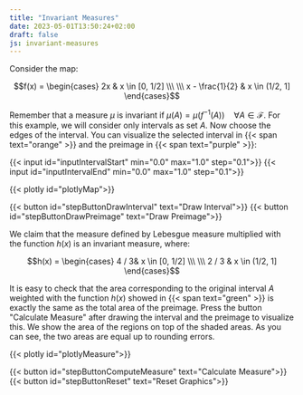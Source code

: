 ```yaml
---
title: "Invariant Measures"
date: 2023-05-01T13:50:24+02:00
draft: false
js: invariant-measures
---
```


Consider the map:  
<!-- more -->
$$f(x) = \begin{cases} 
      2x & x \in [0, 1/2] \\\
      \\\
      x - \frac{1}{2} & x \in (1/2, 1] 
   \end{cases}$$

Remember that a measure $\mu$ is invariant if $\mu(A) = \mu(f ^ {-1} (A)) \quad \forall A \in \mathcal{F}$. For 
this example, we will consider only intervals as set $A$. Now choose the edges of the interval. You can visualize the selected interval in {{< span text="orange" >}} and the preimage in {{< span text="purple" >}}:


{{< input id="inputIntervalStart" min="0.0" max="1.0" step="0.1">}}
{{< input id="inputIntervalEnd" min="0.0" max="1.0" step="0.1">}}

{{< plotly id="plotlyMap">}}

{{< button id="stepButtonDrawInterval" text="Draw Interval">}}
{{< button id="stepButtonDrawPreimage" text="Draw Preimage">}}



We claim that the measure defined by Lebesgue measure multiplied with the function $h(x)$ is an invariant measure, where:

$$h(x) = \begin{cases} 
      4 / 3& x \in [0, 1/2] \\\
      \\\
      2 / 3 & x \in (1/2, 1] 
   \end{cases}$$

It is easy to check that the area corresponding to the original interval $A$ weighted with the function $h(x)$ showed in {{< span text="green" >}} is exactly the same as the total area of the preimage. Press the button "Calculate Measure" after drawing the interval and the preimage to visualize this. We show the area of the regions on top of the shaded areas. As you can see, the two areas are equal up to rounding errors.


{{< plotly id="plotlyMeasure">}}

{{< button id="stepButtonComputeMeasure" text="Calculate Measure">}}
{{< button id="stepButtonReset" text="Reset Graphics">}}